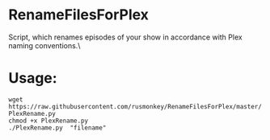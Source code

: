 # RenameFilesForPlex
Script, which renames episodes of your show in accordance with Plex naming conventions.\
# Usage:
`wget https://raw.githubusercontent.com/rusmonkey/RenameFilesForPlex/master/PlexRename.py`\
`chmod +x PlexRename.py` \
`./PlexRename.py  "filename"` 
